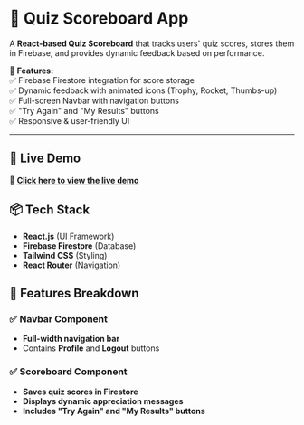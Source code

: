 

# **📌 Quiz Scoreboard App**

A **React-based Quiz Scoreboard** that tracks users' quiz scores, stores them in Firebase, and provides dynamic feedback based on performance.  

🔹 **Features:**  
✅ Firebase Firestore integration for score storage  
✅ Dynamic feedback with animated icons (Trophy, Rocket, Thumbs-up)  
✅ Full-screen Navbar with navigation buttons  
✅ "Try Again" and "My Results" buttons  
✅ Responsive & user-friendly UI  

---

## **🚀 Live Demo**  
🔗 [**Click here to view the live demo**](https://quizzsite.netlify.app/) 


## **📦 Tech Stack**
- **React.js** (UI Framework)  
- **Firebase Firestore** (Database)  
- **Tailwind CSS** (Styling)  
- **React Router** (Navigation)  


## **📌 Features Breakdown**
### ✅ **Navbar Component**
- **Full-width navigation bar**
- Contains **Profile** and **Logout** buttons  

### ✅ **Scoreboard Component**
- **Saves quiz scores in Firestore** 
- **Displays dynamic appreciation messages** 
- **Includes "Try Again" and "My Results" buttons**  

